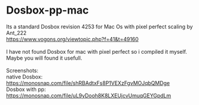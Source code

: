 # Dosbox-pp-mac

Its a standard Dosbox revision 4253 for Mac Os with pixel perfect scaling by Ant_222<br/>
https://www.vogons.org/viewtopic.php?f=41&t=49160<br/>
<br/>
I have not found Dosbox for mac with pixel perfect so i compiled it myself.<br/>
Maybe you will found it usefull.<br/>
<br/>
Screenshots:<br/>
native Dosbox: https://monosnap.com/file/shRBAdtxFs8P1VEXzFgvMOJqbQMDge<br/>
Dosbox with pp: https://monosnap.com/file/uL9yDooh8K8LXEUjcvUmuqGEYGpdLm<br/>


